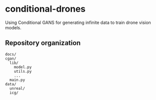 # conditional-drones
Using Conditional GANS for generating infinite data to train drone vision models.  

## Repository organization
```
docs/
cgan/
  lib/
    model.py
    utils.py
    ...
  main.py
data/
  unreal/
  icg/
```
